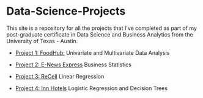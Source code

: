 # Data-Science-Projects
This site is a repository for all the projects that I've completed as part of my post-graduate certificate in Data Science and Business Analytics from the University of Texas - Austin. 

- [Project 1: FoodHub:](https://htmlpreview.github.io/?https://github.com/michele-berg/Data-Science-Projects/blob/main/FoodHubProject/Foodhub_Full_Code_Berg.html)
Univariate and Multivariate Data Analysis

- [Project 2: E-News Express](https://htmlpreview.github.io/?https://github.com/michele-berg/Data-Science-Projects/blob/main/ENewsProject/ENews_Express_Learner_Notebook_Full_Code.html)
Business Statistics

- [Project 3: ReCell](https://htmlpreview.github.io/?https://github.com/michele-berg/Data-Science-Projects/blob/main/ReCellProject/SLF_Project_LearnerNotebook_FullCode.html)
Linear Regression

- [Project 4: Inn Hotels](https://htmlpreview.github.io/?https://github.com/michele-berg/Data-Science-Projects/blob/main/InnHotelsProject/Project_SLC_DSBA_INNHotels_FullCode.html)
Logistic Regression and Decision Trees
